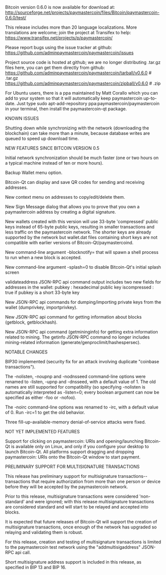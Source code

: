 Bitcoin version 0.6.0 is now available for download at:
http://sourceforge.net/projects/paymastercoin/files/Bitcoin/paymastercoin-0.6.0/test/

This release includes more than 20 language localizations.
More translations are welcome; join the
project at Transifex to help:
https://www.transifex.net/projects/p/paymastercoin/

Please report bugs using the issue tracker at github:
https://github.com/adminpaymastercoin/paymastercoin/issues

Project source code is hosted at github; we are no longer
distributing .tar.gz files here, you can get them
directly from github:
https://github.com/adminpaymastercoin/paymastercoin/tarball/v0.6.0  # .tar.gz
https://github.com/adminpaymastercoin/paymastercoin/zipball/v0.6.0  # .zip

For Ubuntu users, there is a ppa maintained by Matt Corallo which
you can add to your system so that it will automatically keep
paymastercoin up-to-date.  Just type
sudo apt-add-repository ppa:paymastercoin/paymastercoin
in your terminal, then install the paymastercoin-qt package.


KNOWN ISSUES

Shutting down while synchronizing with the network
(downloading the blockchain) can take more than a minute,
because database writes are queued to speed up download
time.


NEW FEATURES SINCE BITCOIN VERSION 0.5

Initial network synchronization should be much faster
(one or two hours on a typical machine instead of ten or more
hours).

Backup Wallet menu option.

Bitcoin-Qt can display and save QR codes for sending
and receiving addresses.

New context menu on addresses to copy/edit/delete them.

New Sign Message dialog that allows you to prove that you
own a paymastercoin address by creating a digital
signature.

New wallets created with this version will
use 33-byte 'compressed' public keys instead of
65-byte public keys, resulting in smaller
transactions and less traffic on the paymastercoin
network. The shorter keys are already supported
by the network but wallet.dat files containing
short keys are not compatible with earlier
versions of Bitcoin-Qt/paymastercoind.

New command-line argument -blocknotify=<command>
that will spawn a shell process to run <command> 
when a new block is accepted.

New command-line argument -splash=0 to disable
Bitcoin-Qt's initial splash screen

validateaddress JSON-RPC api command output includes
two new fields for addresses in the wallet:
pubkey : hexadecimal public key
iscompressed : true if pubkey is a short 33-byte key

New JSON-RPC api commands for dumping/importing
private keys from the wallet (dumprivkey, importprivkey).

New JSON-RPC api command for getting information about
blocks (getblock, getblockhash).

New JSON-RPC api command (getmininginfo) for getting
extra information related to mining. The getinfo
JSON-RPC command no longer includes mining-related
information (generate/genproclimit/hashespersec).



NOTABLE CHANGES

BIP30 implemented (security fix for an attack involving
duplicate "coinbase transactions").

The -nolisten, -noupnp and -nodnsseed command-line
options were renamed to -listen, -upnp and -dnsseed,
with a default value of 1. The old names are still
supported for compatibility (so specifying -nolisten
is automatically interpreted as -listen=0; every
boolean argument can now be specified as either
-foo or -nofoo).

The -noirc command-line options was renamed to
-irc, with a default value of 0. Run -irc=1 to
get the old behavior.

Three fill-up-available-memory denial-of-service
attacks were fixed.


NOT YET IMPLEMENTED FEATURES

Support for clicking on paymastercoin: URIs and
opening/launching Bitcoin-Qt is available only on Linux,
and only if you configure your desktop to launch
Bitcoin-Qt. All platforms support dragging and dropping
paymastercoin: URIs onto the Bitcoin-Qt window to start
payment.


PRELIMINARY SUPPORT FOR MULTISIGNATURE TRANSACTIONS

This release has preliminary support for multisignature
transactions-- transactions that require authorization
from more than one person or device before they
will be accepted by the paymastercoin network.

Prior to this release, multisignature transactions
were considered 'non-standard' and were ignored;
with this release multisignature transactions are
considered standard and will start to be relayed
and accepted into blocks.

It is expected that future releases of Bitcoin-Qt
will support the creation of multisignature transactions,
once enough of the network has upgraded so relaying
and validating them is robust.

For this release, creation and testing of multisignature
transactions is limited to the paymastercoin test network using
the "addmultisigaddress" JSON-RPC api call.

Short multisignature address support is included in this
release, as specified in BIP 13 and BIP 16.
